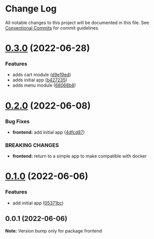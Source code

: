 # Change Log

All notable changes to this project will be documented in this file.
See [Conventional Commits](https://conventionalcommits.org) for commit guidelines.

# [0.3.0](https://github.com/lorransouzaaguiar/online-menu/compare/frontend@0.2.0...frontend@0.3.0) (2022-06-28)

### Features

-   adds cart module ([d9e19ed](https://github.com/lorransouzaaguiar/online-menu/commit/d9e19edc221a3013e9da6d30f639147efdd7d18e))
-   adds initial app ([b427235](https://github.com/lorransouzaaguiar/online-menu/commit/b427235a5b221f625ac201834fb99ee9c55e325b))
-   adds menu module ([68068b8](https://github.com/lorransouzaaguiar/online-menu/commit/68068b8d7d366fa2ed05768ab499cbcd7d0e22b4))

# [0.2.0](https://github.com/lorransouzaaguiar/online-menu/compare/frontend@0.1.0...frontend@0.2.0) (2022-06-08)

### Bug Fixes

-   **frontend:** add initial app ([4dfcd87](https://github.com/lorransouzaaguiar/online-menu/commit/4dfcd87145bfd6152862b318f62c34ac00dac755))

### BREAKING CHANGES

-   **frontend:** return to a simple app to make compatible with docker

# [0.1.0](https://github.com/lorransouzaaguiar/online-menu/compare/frontend@0.0.1...frontend@0.1.0) (2022-06-06)

### Features

-   add initial app ([05371bc](https://github.com/lorransouzaaguiar/online-menu/commit/05371bca5a6f4a424f73ecd2323dd59e77d1efef))

## 0.0.1 (2022-06-06)

**Note:** Version bump only for package frontend
